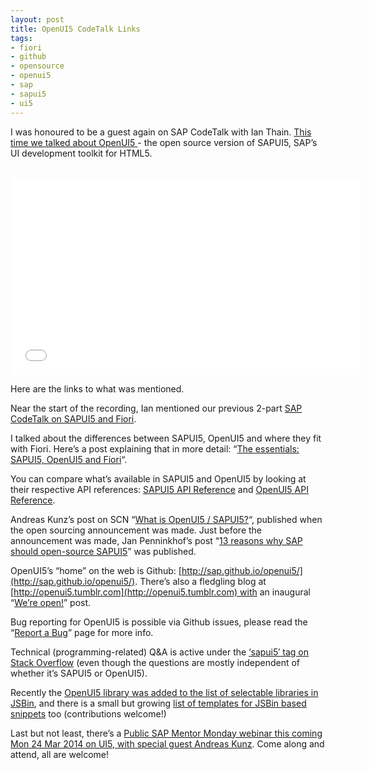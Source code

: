 ```yaml
---
layout: post
title: OpenUI5 CodeTalk Links
tags:
- fiori
- github
- opensource
- openui5
- sap
- sapui5
- ui5
---
```



I was honoured to be a guest again on SAP CodeTalk with Ian Thain. [This time we talked about OpenUI5 ](https://www.youtube.com/watch?v=IEXNLHn9Yus)- the open source version of SAPUI5, SAP’s UI development toolkit for HTML5.

 <iframe allowfullscreen="" frameborder="0" height="315" src="//www.youtube.com/embed/IEXNLHn9Yus" width="560"></iframe>

Here are the links to what was mentioned.

Near the start of the recording, Ian mentioned our previous 2-part [SAP CodeTalk on SAPUI5 and Fiori](http://www.youtube.com/playlist?list=PLfctWmgNyOIcae85Ytr6b_J1jgcDb4-JL).

I talked about the differences between SAPUI5, OpenUI5 and where they fit with Fiori. Here’s a post explaining that in more detail: “[The essentials: SAPUI5, OpenUI5 and Fiori](http://www.bluefinsolutions.com/Blogs/DJ-Adams/February-2014/The-essentials-SAP-UI5-OpenUI5-and-Fiori/)“.

You can compare what’s available in SAPUI5 and OpenUI5 by looking at their respective API references: [SAPUI5 API Reference](https://sapui5.hana.ondemand.com/sdk/#docs/api/symbols/sap.html) and [OpenUI5 API Reference](https://openui5.hana.ondemand.com/#docs/api/symbols/sap.html).

Andreas Kunz’s post on SCN “[What is OpenUI5 / SAPUI5?](http://scn.sap.com/community/developer-center/front-end/blog/2013/12/11/what-is-openui5-sapui5)“, published when the open sourcing announcement was made. Just before the announcement was made, Jan Penninkhof’s post “[13 reasons why SAP should open-source SAPUI5](http://scn.sap.com/community/developer-center/front-end/blog/2013/11/20/reasons-why-sap-should-open-source-sapui5)” was published.

OpenUI5’s “home” on the web is Github: [http://sap.github.io/openui5/](http://sap.github.io/openui5/). There’s also a fledgling blog at [http://openui5.tumblr.com](http://openui5.tumblr.com) with an inaugural “[We’re open!](http://openui5.tumblr.com/post/79478900762/were-open)” post.

Bug reporting for OpenUI5 is possible via Github issues, please read the “[Report a Bug](http://sap.github.io/openui5/bugreports.html)” page for more info.

Technical (programming-related) Q&A is active under the [‘sapui5′ tag on Stack Overflow](http://stackoverflow.com/questions/tagged/ui5%20or%20sapui5%20or%20openui5) (even though the questions are mostly independent of whether it’s SAPUI5 or OpenUI5).

Recently the [OpenUI5 library was added to the list of selectable libraries in JSBin](http://scn.sap.com/community/developer-center/front-end/blog/2014/03/04/small-steps-openui5-toolkit-now-in-jsbincom), and there is a small but growing [list of templates for JSBin based snippets](https://github.com/ui5org/ui5templates/blob/master/README.md) too (contributions welcome!)

Last but not least, there’s a [Public SAP Mentor Monday webinar this coming Mon 24 Mar 2014 on UI5, with special guest Andreas Kunz](http://scn.sap.com/community/developer-center/front-end/blog/2014/02/13/public-sap-mentor-monday-on-ui5-with-andreas-kunz). Come along and attend, all are welcome!


